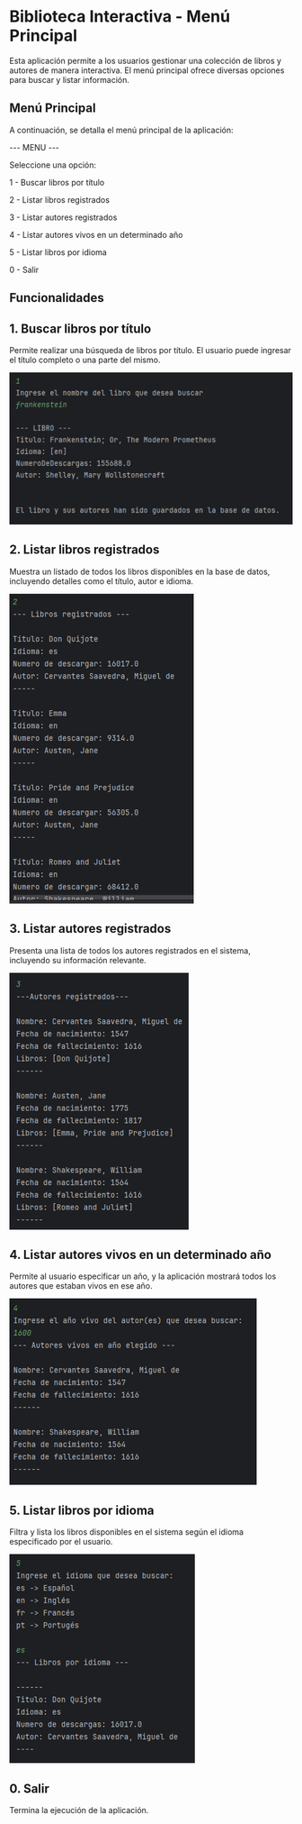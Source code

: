 # Biblioteca Interactiva - Menú Principal

Esta aplicación permite a los usuarios gestionar una colección de libros y autores de manera interactiva. El menú principal ofrece diversas opciones para buscar y listar información.

## Menú Principal

A continuación, se detalla el menú principal de la aplicación:

--- MENU ---

Seleccione una opción:

1 - Buscar libros por título

2 - Listar libros registrados

3 - Listar autores registrados

4 - Listar autores vivos en un determinado año

5 - Listar libros por idioma

0 - Salir

## Funcionalidades

## 1. Buscar libros por título

Permite realizar una búsqueda de libros por título. El usuario puede ingresar el título completo o una parte del mismo.

![](Imagenes/1.png)

## 2. Listar libros registrados

Muestra un listado de todos los libros disponibles en la base de datos, incluyendo detalles como el título, autor e idioma.

![](Imagenes/2.png)

## 3. Listar autores registrados

Presenta una lista de todos los autores registrados en el sistema, incluyendo su información relevante.

![](Imagenes/3.png)

## 4. Listar autores vivos en un determinado año

Permite al usuario especificar un año, y la aplicación mostrará todos los autores que estaban vivos en ese año.

![](Imagenes/4.png)

## 5. Listar libros por idioma

Filtra y lista los libros disponibles en el sistema según el idioma especificado por el usuario.

![](Imagenes/5.png)

## 0. Salir

Termina la ejecución de la aplicación.
